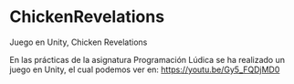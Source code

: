# ChickenRevelations
Juego en Unity, Chicken Revelations

En las prácticas de la asignatura Programación Lúdica se ha realizado un juego en Unity, el cual podemos ver en: https://youtu.be/Gy5_FQDjMD0
